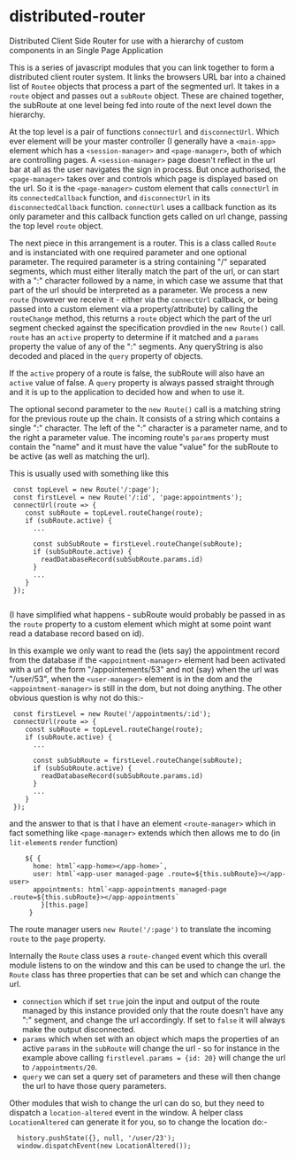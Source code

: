# distributed-router
Distributed Client Side Router for use with a hierarchy of custom components in an Single Page Application

This is a series of javascript modules that you can link together to form a distributed client router system.  It links 
the browsers URL bar into a chained list of `Routee` objects that process a part of the segmented url.  It takes in a `route` object
and passes out a `subRoute` object.  These are chained together, the subRoute at one level being fed into route of the next level down
the hierarchy.  

At the top level is a pair of functions `connectUrl` and `disconnectUrl`.  Which ever element will be your master controller (I generally 
have a `<main-app>` element which has a `<session-manager>` and `<page-manager>`, both of which are controlling pages.  A `<session-manager>` 
page doesn't reflect in the url bar at all as the user navigates the sign in process.  But once authorised, the `<page-manager>` takes over
and controls which page is displayed based on the url.  So it is the `<page-manager>` custom element that calls `connectUrl` in its `connectedCallback`
function, and `disconnectUrl` in its `disconnectedCallback` function.  `connectUrl` uses a callback function as its only parameter and this callback
function gets called on url change, passing the top level `route` object.

The next piece in this arrangement is a router.  This is a class called `Route` and is instanciated with one required parameter and one 
optional parameter. The required parameter is a string containing "/" separated segments, which must either literally match the part of 
the url, or can start with a ":" character followed by a name, in which case we assume that that part of the url should be interpreted 
as a parameter.  We process a new `route` (however we receive it - either via the `connectUrl` callback, or being passed into a custom 
element via a property/attribute) by calling the `routeChange` method, this returns a `route` object which the part of the url segment 
checked against the specification provdied in the `new Route()` call. `route` has an `active` property to determine if it matched and 
a `params` property the value of any of the ":" segments. Any queryString is also decoded and placed in the `query` property of objects.

If the `active` propery of a route is false, the subRoute will also have an `active` value of false.  A `query` property is always passed 
straight through and it is up to the application to decided how and when to use it.

The optional second parameter to the `new Route()` call is a matching string for the previous route up the chain.  It consists of a string
which contains a single ":" character.  The left of the ":" character is a parameter name, and to the right a parameter value.  The incoming
route's `params` property must contain the "name" and it must have the value "value" for the subRoute to be active (as well as matching the url).

This is usually used with something like this
```
 const topLevel = new Route('/:page');
 const firstLevel = new Route('/:id', 'page:appointments');
 connectUrl(route => {
    const subRoute = topLevel.routeChange(route);
    if (subRoute.active) {
      ...

      const subSubRoute = firstLevel.routeChange(subRoute);
      if (subSubRoute.active) {
        readDatabaseRecord(subSubRoute.params.id)
      }
      ...
    }
 });
 
```
(I have simplified what happens - subRoute would probably be passed in as the `route` property to a custom element which might at some point want
read a database record based on id).

In this example we only want to read the (lets say) the appointment record from the database if the `<appointment-manager>` element had been activated
with a url of the form "/appointements/53" and not (say) when the url was "/user/53", when the `<user-manager>` element is in the dom and the `<appointment-manager>` is still in the dom, but not doing anything.  The other obvious question is why not do this:-

```
 const firstLevel = new Route('/appointments/:id');
 connectUrl(route => {
    const subRoute = topLevel.routeChange(route);
    if (subRoute.active) {
      ...

      const subSubRoute = firstLevel.routeChange(subRoute);
      if (subSubRoute.active) {
        readDatabaseRecord(subSubRoute.params.id)
      }
      ...
    }
 });

```
and the answer to that is that I have an element `<route-manager>` which in fact something like `<page-manager>` extends
which then allows me to do (in `lit-element`s `render` function)
```
    ${ {
      home: html`<app-home></app-home>`,
      user: html`<app-user managed-page .route=${this.subRoute}></app-user>
      appointments: html`<app-appointments managed-page .route=${this.subRoute}></app-appointments`
        }[this.page]
     }
```

The route manager users `new Route('/:page')` to translate the incoming `route` to the `page` property.

Internally the `Route` class uses a `route-changed` event which this overall module listens to on the window and this can be used to change the url.
the `Route` class has three properties that can be set and which can change the url.

- `connection` which if set `true` join the input and output of the route managed by this instance provided only that the route doesn't have any ":" segment,
   and change the url accordingly.  If set to `false` it will always make the output disconnected.
- `params` which when set with an object which maps the properties of an active `params` in the `subRoute` will change the url - so for instance in the example
   above calling `firstlevel.params = {id: 20}` will change the url to `/appointments/20`.
-  `query` we can set a query set of parameters and these will then change the url to have those query parameters.

Other modules that wish to change the url can do so, but they need to dispatch a `location-altered` event in the window. A helper 
class `LocationAltered` can generate it for you, so to change the location do:-
```
  history.pushState({}, null, '/user/23');
  window.dispatchEvent(new LocationAltered());
```





    
 



